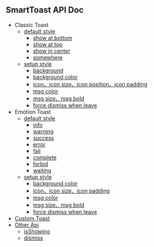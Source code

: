 ## SmartToast API Doc
* Classic Toast
  * [default style](https://github.com/zhiqiang-series/smart-show/wiki/ClassicToast)
    * [show at bottom](https://github.com/zhiqiang-series/smart-show/wiki/ClassicToast#%E5%BA%95%E9%83%A8%E6%98%BE%E7%A4%BA)
    * [show at top](https://github.com/zhiqiang-series/smart-show/wiki/ClassicToast#%E9%A1%B6%E9%83%A8%E6%98%BE%E7%A4%BA)
    * [show in center](https://github.com/zhiqiang-series/smart-show/wiki/ClassicToast#%E5%B1%85%E4%B8%AD%E6%98%BE%E7%A4%BA)
    * [somewhere](https://github.com/zhiqiang-series/smart-show/wiki/ClassicToast#%E4%BB%BB%E6%84%8F%E4%BD%8D%E7%BD%AE%E6%98%BE%E7%A4%BA)
  * [setup style](https://github.com/zhiqiang-series/smart-show/wiki/SetupClassicToast)
    * [background](https://github.com/zhiqiang-series/smart-show/wiki/SetupClassicToast#%E8%AE%BE%E7%BD%AE%E8%83%8C%E6%99%AF)
    * [background color](https://github.com/zhiqiang-series/smart-show/wiki/SetupClassicToast#%E8%AE%BE%E7%BD%AE%E8%83%8C%E6%99%AF%E9%A2%9C%E8%89%B2)
    * [icon、icon size、icon position、icon padding](https://github.com/zhiqiang-series/smart-show/wiki/SetupClassicToast#%E8%AE%BE%E7%BD%AEicon%E5%8F%8A%E5%85%B6%E4%BD%8D%E7%BD%AE%E5%A4%A7%E5%B0%8F%E9%97%B4%E8%B7%9D)
    * [msg color](https://github.com/zhiqiang-series/smart-show/wiki/SetupClassicToast#%E8%AE%BE%E7%BD%AE%E6%96%87%E6%9C%AC%E9%A2%9C%E8%89%B2)
    * [msg size、msg bold](https://github.com/zhiqiang-series/smart-show/wiki/SetupClassicToast#%E8%AE%BE%E7%BD%AE%E6%96%87%E6%9C%AC%E5%A4%A7%E5%B0%8F%E7%B2%97%E7%BB%86)
    * [force dismiss when leave](https://github.com/zhiqiang-series/smart-show/wiki/SetupClassicToast#%E8%AE%BE%E7%BD%AE%E7%A6%BB%E5%BC%80%E5%BD%93%E5%89%8D%E9%A1%B5%E9%9D%A2%E6%97%B6%E5%BC%BA%E5%88%B6%E9%9A%90%E8%97%8F%E6%AD%A3%E5%9C%A8%E6%98%BE%E7%A4%BA%E7%9A%84toast)
* Emotion Toast
  * [default style](https://github.com/the-pig-of-jungle/smart-show/wiki/EmotionToast)
    * [info](https://github.com/the-pig-of-jungle/smart-show/wiki/EmotionToast#info)
    * [warning](https://github.com/the-pig-of-jungle/smart-show/wiki/EmotionToast#warning)
    * [success](https://github.com/the-pig-of-jungle/smart-show/wiki/EmotionToast#success)
    * [error](https://github.com/the-pig-of-jungle/smart-show/wiki/EmotionToast#error)
    * [fail](https://github.com/the-pig-of-jungle/smart-show/wiki/EmotionToast#fail)
    * [complete](https://github.com/the-pig-of-jungle/smart-show/wiki/EmotionToast#complete)
    * [forbid](https://github.com/the-pig-of-jungle/smart-show/wiki/EmotionToast#forbid)
    * [waiting](https://github.com/the-pig-of-jungle/smart-show/wiki/EmotionToast#waiting)
  * [setup style](https://github.com/the-pig-of-jungle/smart-show/wiki/SetupEmotionToast)
    * [background color](https://github.com/zhiqiang-series/smart-show/wiki/SetupEmotionToast#%E8%AE%BE%E7%BD%AE%E8%83%8C%E6%99%AF%E9%A2%9C%E8%89%B2)
    * [icon、icon size、icon padding](https://github.com/zhiqiang-series/smart-show/wiki/SetupEmotionToast#%E8%AE%BE%E7%BD%AE%E8%87%AA%E5%AE%9A%E4%B9%89%E5%9B%BE%E6%A0%87%E5%8F%8A%E5%85%B6%E5%A4%A7%E5%B0%8F%E9%97%B4%E8%B7%9D)
    * [msg color](https://github.com/zhiqiang-series/smart-show/wiki/SetupEmotionToast#%E8%AE%BE%E7%BD%AE%E6%96%87%E6%9C%AC%E9%A2%9C%E8%89%B2)
    * [msg size、msg bold](https://github.com/zhiqiang-series/smart-show/wiki/SetupEmotionToast#%E8%AE%BE%E7%BD%AE%E6%9C%AC%E6%96%87%E5%A4%A7%E5%B0%8F%E5%8F%8A%E7%B2%97%E7%BB%86)
    * [force dismiss when leave](https://github.com/the-pig-of-jungle/smart-show/wiki/SetupEmotionToast#设置离开页面时强制隐藏正在显示的Toast)
* [Custom Toast](https://github.com/the-pig-of-jungle/smart-show/wiki/CustomToast)
* [Other Api](https://github.com/the-pig-of-jungle/smart-show/wiki/SmartToastOtherApi)
  * [isShowing](https://github.com/the-pig-of-jungle/smart-show/wiki/SmartToastOtherApi#当前是否有Toast在显示
)
  * [dismiss](https://github.com/the-pig-of-jungle/smart-show/wiki/SmartToastOtherApi#隐藏当前显示的Toast)